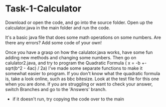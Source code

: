# Task-1-Calculator
Download or open the code, and go into the source folder. Open up the calculator.java in the main folder and run the code.

It's a basic java file that does some math operations on some numbers. 
Are there any errors? Add some code of your own!

Once you have a grasp on how the calulator.java works, have some fun adding new methods and changing some numbers.
Then go on calulator2.java, and try to program the Quadratic Formula ( x = -b +- sqrt(b^2 - 4ac) / 2a)
I've made some separate functions to make it somewhat easier to program. 
If you don't know what the quadratic formula is, take a look online, such as bbc bitesize.
Look at the test file for this one when you are done.
If you are struggling or want to check your answer, switch Branches and go to the 'Answers' branch.
 - if it doesn't run, try copying the code over to the main
 
